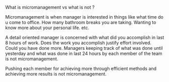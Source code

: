 What is micromanagement vs what is not ? 

Micromanagement is when manager is interested in things like what time do u come to office. How many bathroom breaks you are taking. Wanting to know more about your personal life. etc. 

A detail oriented manager is concerned with what did you accomplish in last 8 hours of work. Does the work you accomplish justify effort involved. Could you have done more. Managers keeping track of what was done until yesterday and what was done in last 24 hours by each member of the team is not micromanagement. 

Pushing each member for achieving more through efficient methods and achieving more results is not micromanagement. 